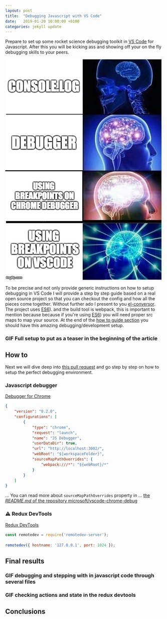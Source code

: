 ```yaml
---
layout: post
title:  "Debugging Javascript with VS Code"
date:   2019-01-20 10:00:00 +0100
categories: jekyll update
---
```

<script src="{{ base.url | prepend: site.url }}/assets/js/back-to-top.js"></script>

Prepare to set up some rocket science debugging toolkit in <a href="https://code.visualstudio.com/" target="_blank" title="visual studio code is a lightweight but powerful source code editor which runs on your desktop">VS Code</a> for Javascript. After this you will be kicking ass and showing off your on the fly debugging skills to your peers.

![ryan dahl thug life](/assets/img/debugging-javascript-with-vscode/expanding-brain.jpg "ryan dahl thug life")

To be precise and not only provide generic instructions on how to setup debugging in VS Code I will provide a step by step guide based on a real open source project so that you can checkout the config and how all the pieces come together. Without further ado I present to you
<a href="https://github.com/danielcaldas/el-conversor" target="_blank" title="a number to word list converter as a node backend and react/redux fronted">el-conversor</a>. The project uses <a href="https://www.ecma-international.org/publications/standards/Ecma-262.htm" target="_blank" title="standard ecma-262">ES6</a>). and the build tool is webpack, this is important to mention because because if you're using <a href="https://www.ecma-international.org/publications/standards/Ecma-262.htm" target="_blank" title="standard ecma-262">ES6</a>) you will need proper src maps to map your source. At the end of the [how to guide section](#how-to) you should have this amazing debugging/development setup.

### GIF Full setup to put as a teaser in the beginning of the article

## How to

Next we will dive deep into <a href="https://github.com/danielcaldas/el-conversor/pull/14" target="_blank" title="feature/setup vscode debugging">this pull request</a> and go step by step on how to setup the perfect debugging environment.

### Javascript debugger

<a href="https://marketplace.visualstudio.com/items?itemName=msjsdiag.debugger-for-chrome" target="_blank" title="debug your javascript code in the chrome browser, or any other target that supports the chrome debugger protocol">Debugger for Chrome</a>

```json
{
    "version": "0.2.0",
    "configurations": [
        {
            "type": "chrome",
            "request": "launch",
            "name": "JS Debugger",
            "userDataDir": true,
            "url": "http://localhost:3002/",
            "webRoot": "${workspaceFolder}",
            "sourceMapPathOverrides": {
                "webpack:///*": "${webRoot}/*"
            }
        }
    ]
}
```

...
You can read more about `sourceMapPathOverrides` property in
...
<a href="https://github.com/Microsoft/vscode-chrome-debug/blob/master/README.md#sourcemaps" target="_blank" title="microsoft/vscode-chrome-debug README.md">the *README.md* of the repository microsoft/vscode-chrome-debug</a>



### ⚠️ Redux DevTools

<a href="https://marketplace.visualstudio.com/items?itemName=jingkaizhao.vscode-redux-devtools" target="_blank" title="vscode redux devtools wrapper">Redux DevTools</a>

```javascript
const remotedev = require('remotedev-server');

remotedev({ hostname: '127.0.0.1', port: 1024 });
```

## Final results

### GIF debugging and stepping with in javascript code through several files
### GIF checking actions and state in the redux devtools

## Conclusions
